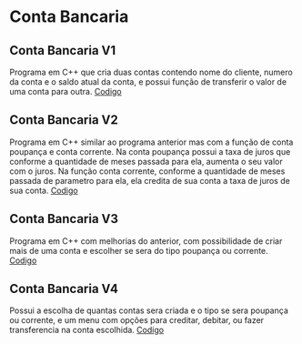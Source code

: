 # Conta Bancaria

## Conta Bancaria V1

Programa em C++ que cria duas contas contendo nome do cliente, numero da conta e o saldo atual da conta, e possui função de transferir o valor de uma conta para outra. [Codigo](/conta2.cpp)

## Conta Bancaria V2

Programa em C++ similar ao programa anterior mas com a função de conta poupança e conta corrente. Na conta poupança possui a taxa de juros que conforme a quantidade de meses passada para ela, aumenta o seu valor com o juros. Na função conta corrente, conforme a quantidade de meses passada de parametro para ela, ela credita de sua conta a taxa de juros de sua conta. [Codigo](/conta3.cpp)

## Conta Bancaria V3

Programa em C++ com melhorias do anterior, com possibilidade de criar mais de uma conta e escolher se sera do tipo poupança ou corrente. [Codigo](/conta4.cpp)


## Conta Bancaria V4

Possui a escolha de quantas contas sera criada e o tipo se sera poupança ou corrente, e um menu com opções para creditar, debitar, ou fazer transferencia na conta escolhida. [Codigo](/conta5.cpp)

